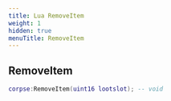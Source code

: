 ```yaml
---
title: Lua RemoveItem
weight: 1
hidden: true
menuTitle: RemoveItem
---
```

## RemoveItem
```lua
corpse:RemoveItem(uint16 lootslot); -- void
```